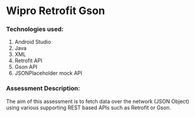 # Wipro Retrofit Gson

### Technologies used:
1. Android Studio
2. Java
3. XML
4. Retrofit API
5. Gson API
6. JSONPlaceholder mock API

### Assessment Description:

The aim of this assessment is to fetch data over the network (JSON Object) using various supporting REST based APIs such as Retrofit or Gson.
